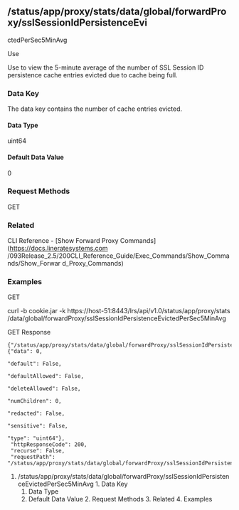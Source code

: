 ## /status/app/proxy/stats/data/global/forwardProxy/sslSessionIdPersistenceEvi
ctedPerSec5MinAvg

Use

Use to view the 5-minute average of the number of SSL Session ID persistence
cache entries evicted due to cache being full.

### Data Key

The data key contains the number of cache entries evicted.

#### Data Type

uint64

#### Default Data Value

0

### Request Methods

GET

### Related

CLI Reference - [Show Forward Proxy Commands](https://docs.lineratesystems.com
/093Release_2.5/200CLI_Reference_Guide/Exec_Commands/Show_Commands/Show_Forwar
d_Proxy_Commands)

### Examples

GET

curl -b cookie.jar -k https://host-51:8443/lrs/api/v1.0/status/app/proxy/stats
/data/global/forwardProxy/sslSessionIdPersistenceEvictedPerSec5MinAvg

GET Response

    
    {"/status/app/proxy/stats/data/global/forwardProxy/sslSessionIdPersistenceEvictedPerSec5MinAvg": {"data": 0,
                                                                                                       "default": False,
                                                                                                       "defaultAllowed": False,
                                                                                                       "deleteAllowed": False,
                                                                                                       "numChildren": 0,
                                                                                                       "redacted": False,
                                                                                                       "sensitive": False,
                                                                                                       "type": "uint64"},
     "httpResponseCode": 200,
     "recurse": False,
     "requestPath": "/status/app/proxy/stats/data/global/forwardProxy/sslSessionIdPersistenceEvictedPerSec5MinAvg"}
    

  1. /status/app/proxy/stats/data/global/forwardProxy/sslSessionIdPersistenceEvictedPerSec5MinAvg
    1. Data Key
      1. Data Type
      2. Default Data Value
    2. Request Methods
    3. Related
    4. Examples

